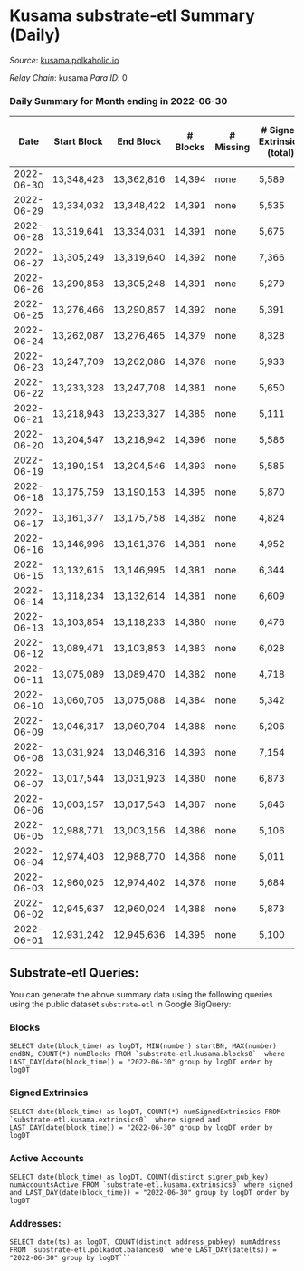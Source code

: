 # Kusama substrate-etl Summary (Daily)

_Source_: [kusama.polkaholic.io](https://kusama.polkaholic.io)

*Relay Chain*: kusama
*Para ID*: 0



### Daily Summary for Month ending in 2022-06-30


| Date | Start Block | End Block | # Blocks | # Missing | # Signed Extrinsics (total) | # Active Accounts | # Addresses with Balances | # Events | # Transfers | # XCM Transfers In | # XCM Transfers Out |
| ---- | ----------- | --------- | -------- | --------- | --------------------------- | ----------------- | ------------------------- | -------- | ----------- | ------------------ | ------------------- |
| 2022-06-30 | 13,348,423 | 13,362,816 | 14,394 | none  | 5,589 | 1,354 | 256,699 | 565,329 | 1,787 ($3,010,888) | 169 ($242,051) | 189 ($198,502) |
| 2022-06-29 | 13,334,032 | 13,348,422 | 14,391 | none  | 5,535 | 1,393 |  | 568,246 | 1,704 ($3,208,075) | 126 ($264,520) | 165 ($196,331) |
| 2022-06-28 | 13,319,641 | 13,334,031 | 14,391 | none  | 5,675 | 1,444 |  | 574,013 | 2,181 ($3,483,907) | 263 ($364,886) | 174 ($238,415) |
| 2022-06-27 | 13,305,249 | 13,319,640 | 14,392 | none  | 7,366 | 1,868 |  | 571,844 | 1,852 ($3,262,303) | 178 ($279,429) | 125 ($138,017) |
| 2022-06-26 | 13,290,858 | 13,305,248 | 14,391 | none  | 5,279 | 1,073 | 256,105 | 527,258 | 1,059 ($3,430,083) | 96 ($1,221,371) | 125 ($460,835) |
| 2022-06-25 | 13,276,466 | 13,290,857 | 14,392 | none  | 5,391 | 1,133 | 256,035 | 518,954 | 1,296 ($2,327,520) | 132 ($134,402) | 134 ($131,182) |
| 2022-06-24 | 13,262,087 | 13,276,465 | 14,379 | none  | 8,328 | 1,322 | 255,949 | 552,231 | 3,291 ($8,502,260) | 183 ($1,930,126) | 201 ($2,662,187) |
| 2022-06-23 | 13,247,709 | 13,262,086 | 14,378 | none  | 5,933 | 1,339 |  | 539,367 | 1,225 ($3,957,191) | 91 ($118,804) | 120 ($211,877) |
| 2022-06-22 | 13,233,328 | 13,247,708 | 14,381 | none  | 5,650 | 1,413 | 255,620 | 522,668 | 1,138 ($2,877,239) | 123 ($198,130) | 132 ($129,279) |
| 2022-06-21 | 13,218,943 | 13,233,327 | 14,385 | none  | 5,111 | 1,477 |  | 521,689 | 1,335 ($3,837,321) | 134 ($611,208) | 202 ($152,967) |
| 2022-06-20 | 13,204,547 | 13,218,942 | 14,396 | none  | 5,586 | 1,612 | 255,429 | 517,667 | 1,454 ($3,656,410) | 132 ($253,920) | 146 ($200,714) |
| 2022-06-19 | 13,190,154 | 13,204,546 | 14,393 | none  | 5,585 | 1,399 |  | 521,803 | 1,792 ($2,144,222) | 150 ($240,772) | 169 ($122,594) |
| 2022-06-18 | 13,175,759 | 13,190,153 | 14,395 | none  | 5,870 | 1,453 | 255,254 | 513,275 | 2,271 ($3,749,816) | 213 ($328,387) | 215 ($181,093) |
| 2022-06-17 | 13,161,377 | 13,175,758 | 14,382 | none  | 4,824 | 1,304 |  | 530,073 | 1,276 ($3,230,955) | 152 ($286,343) | 178 ($145,604) |
| 2022-06-16 | 13,146,996 | 13,161,376 | 14,381 | none  | 4,952 | 1,219 | 255,048 | 515,757 | 1,595 ($9,912,293) | 157 ($169,844) | 235 ($251,285) |
| 2022-06-15 | 13,132,615 | 13,146,995 | 14,381 | none  | 6,344 | 1,474 | 254,897 | 519,734 | 2,458 ($9,068,921) | 290 ($768,836) | 781 ($484,704) |
| 2022-06-14 | 13,118,234 | 13,132,614 | 14,381 | none  | 6,609 | 1,637 |  | 527,389 | 2,184 ($7,426,631) | 223 ($1,009,922) | 428 ($605,716) |
| 2022-06-13 | 13,103,854 | 13,118,233 | 14,380 | none  | 6,476 | 1,994 |  | 516,258 | 2,646 ($7,004,041) | 381 ($586,447) | 523 ($720,034) |
| 2022-06-12 | 13,089,471 | 13,103,853 | 14,383 | none  | 6,028 | 1,373 |  | 525,827 | 1,856 ($4,563,649) | 207 ($438,790) | 282 ($272,892) |
| 2022-06-11 | 13,075,089 | 13,089,470 | 14,382 | none  | 4,718 | 1,249 |  | 497,105 | 1,542 ($6,496,597) | 113 ($371,819) | 218 ($311,660) |
| 2022-06-10 | 13,060,705 | 13,075,088 | 14,384 | none  | 5,342 | 1,428 |  | 507,917 | 1,652 ($5,368,288) | 164 ($255,717) | 249 ($336,017) |
| 2022-06-09 | 13,046,317 | 13,060,704 | 14,388 | none  | 5,206 | 1,397 | 254,069 | 516,265 | 1,573 ($2,578,521) | 117 ($136,127) | 174 ($232,655) |
| 2022-06-08 | 13,031,924 | 13,046,316 | 14,393 | none  | 7,154 | 1,909 |  | 524,264 | 1,684 ($6,762,627) | 137 ($178,828) | 302 ($306,072) |
| 2022-06-07 | 13,017,544 | 13,031,923 | 14,380 | none  | 6,873 | 2,169 | 253,865 | 526,290 | 2,022 ($10,229,334) | 148 ($627,769) | 169 ($534,859) |
| 2022-06-06 | 13,003,157 | 13,017,543 | 14,387 | none  | 5,846 | 1,699 |  | 514,262 | 1,562 ($4,158,796) | 135 ($233,805) | 169 ($521,635) |
| 2022-06-05 | 12,988,771 | 13,003,156 | 14,386 | none  | 5,106 | 1,151 |  | 509,372 | 1,168 ($2,330,848) | 109 ($250,649) | 135 ($198,579) |
| 2022-06-04 | 12,974,403 | 12,988,770 | 14,368 | none  | 5,011 | 1,122 | 253,576 | 534,772 | 1,357 ($2,050,835) | 94 ($104,243) | 125 ($98,739.15) |
| 2022-06-03 | 12,960,025 | 12,974,402 | 14,378 | none  | 5,684 | 1,609 |  | 506,339 | 1,563 ($8,679,893) | 110 ($1,324,397) | 201 ($715,764) |
| 2022-06-02 | 12,945,637 | 12,960,024 | 14,388 | none  | 5,873 | 1,280 |  | 525,470 | 1,510 ($12,722,374) | 116 ($106,140) | 173 ($454,292) |
| 2022-06-01 | 12,931,242 | 12,945,636 | 14,395 | none  | 5,100 | 1,413 |  | 509,981 | 1,943 ($9,208,690) | 198 ($1,037,022) | 218 ($929,910) |

## Substrate-etl Queries:
You can generate the above summary data using the following queries using the public dataset `substrate-etl` in Google BigQuery:


### Blocks
```
SELECT date(block_time) as logDT, MIN(number) startBN, MAX(number) endBN, COUNT(*) numBlocks FROM `substrate-etl.kusama.blocks0`  where LAST_DAY(date(block_time)) = "2022-06-30" group by logDT order by logDT
```


### Signed Extrinsics
```
SELECT date(block_time) as logDT, COUNT(*) numSignedExtrinsics FROM `substrate-etl.kusama.extrinsics0`  where signed and LAST_DAY(date(block_time)) = "2022-06-30" group by logDT order by logDT
```


### Active Accounts
```
SELECT date(block_time) as logDT, COUNT(distinct signer_pub_key) numAccountsActive FROM `substrate-etl.kusama.extrinsics0` where signed and LAST_DAY(date(block_time)) = "2022-06-30" group by logDT order by logDT
```


### Addresses:
```
SELECT date(ts) as logDT, COUNT(distinct address_pubkey) numAddress FROM `substrate-etl.polkadot.balances0` where LAST_DAY(date(ts)) = "2022-06-30" group by logDT```

